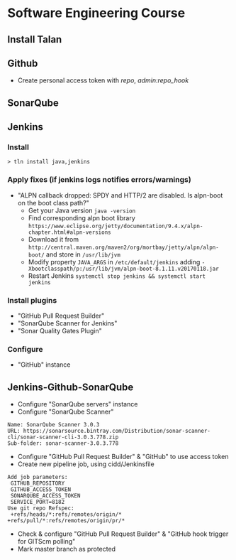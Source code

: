 # Software Engineering Course

## Install Talan


## Github
* Create personal access token with *repo*, *admin:repo_hook*

## SonarQube

## Jenkins
### Install
```
> tln install java,jenkins
```

### Apply fixes (if jenkins logs notifies errors/warnings)
* "ALPN callback dropped: SPDY and HTTP/2 are disabled. Is alpn-boot on the boot class path?"
  * Get your Java version ```java -version```
  * Find corresponding alpn boot library ```https://www.eclipse.org/jetty/documentation/9.4.x/alpn-chapter.html#alpn-versions```
  * Download it from ```http://central.maven.org/maven2/org/mortbay/jetty/alpn/alpn-boot/``` and store in ```/usr/lib/jvm```
  * Modify property ```JAVA_ARGS``` in ```/etc/default/jenkins``` adding ```-Xbootclasspath/p:/usr/lib/jvm/alpn-boot-8.1.11.v20170118.jar```
  * Restart Jenkins ```systemctl stop jenkins && systemctl start jenkins```

### Install plugins
* "GitHub Pull Request Builder"
* "SonarQube Scanner for Jenkins"
* "Sonar Quality Gates Plugin"

### Configure
* "GitHub" instance


   
## Jenkins-Github-SonarQube
* Configure "SonarQube servers" instance
* Configure "SonarQube Scanner"
 ```
 Name: SonarQube Scanner 3.0.3
 URL: https://sonarsource.bintray.com/Distribution/sonar-scanner-cli/sonar-scanner-cli-3.0.3.778.zip
 Sub-folder: sonar-scanner-3.0.3.778
 ```

* Configure "GitHub Pull Request Builder" & "GitHub" to use access token
* Create new pipeline job, using cidd/Jenkinsfile
 ```
 Add job parameters:
  GITHUB_REPOSITORY
  GITHUB_ACCESS_TOKEN
  SONARQUBE_ACCESS_TOKEN
  SERVICE_PORT=8182
 Use git repo Refspec:
  +refs/heads/*:refs/remotes/origin/* +refs/pull/*:refs/remotes/origin/pr/*
 ```
* Check & configure "GitHub Pull Request Builder" & "GitHub hook trigger for GITScm polling"
* Mark master branch as protected
